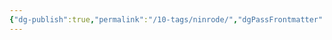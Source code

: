 ```yaml
---
{"dg-publish":true,"permalink":"/10-tags/ninrode/","dgPassFrontmatter":true,"noteIcon":"child","created":"2025-10-14T18:57:06.572+01:00","updated":"2025-10-15T17:55:03.533+01:00"}
---
```


